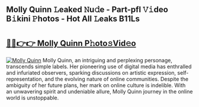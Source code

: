 ## Molly Quinn 𝙻eaked 𝙽u𝚍e - Part-pfl 𝚅𝚒deo B𝚒kini 𝙿hotos - Hot All 𝙻eaks B11Ls

# <h2><a href="http://ld1w3d.urlbe.top/?page=Molly+Quinn">🔗🔗👉👉 Molly Quinn P𝚑oto𝚜Vid𝚎o</a></h2>

[![Molly Quinn](https://i.imgur.com/eBuTRDB.gif)](http://ld1w3d.urlbe.top/?page=Molly+Quinn)
Molly Quinn, an intriguing and perplexing personage, transcends simple labels. Her pioneering use of digital media has enthralled and infuriated observers, sparking discussions on artistic expression, self-representation, and the evolving nature of online communities. Despite the ambiguity of her future plans, her mark on online culture is indelible. With an unwavering spirit and undeniable allure, Molly Quinn journey in the online world is unstoppable.
